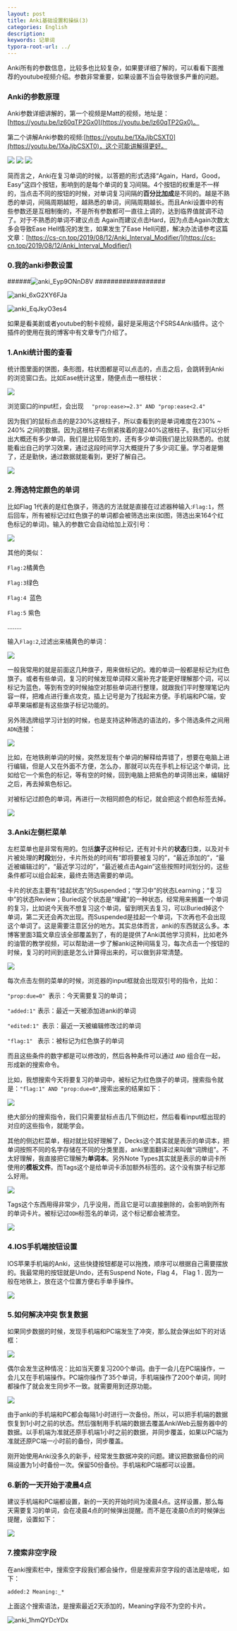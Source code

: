 ```yaml
---
layout: post
title: Anki基础设置和操纵(3)
categories: English
description: 
keywords: 记单词
typora-root-url: ../
---
```

Anki所有的参数信息，比较多也比较复杂，如果要详细了解的，可以看看下面推荐的youtube视频介绍。参数非常重要，如果设置不当会导致很多严重的问题。

### Anki的参数原理

Anki参数详细讲解的，第一个视频是Matt的视频，地址是：[https://youtu.be/lz60qTP2Gx0](https://youtu.be/lz60qTP2Gx0)。

第二个讲解Anki参数的视频:[https://youtu.be/1XaJjbCSXT0](https://youtu.be/1XaJjbCSXT0)，这个可能讲解得更好。

<img src="https://cs-cn.top/images/posts/anki_parameter_means807.png"/>

<img src="https://cs-cn.top/images/posts/learning_Phase521.png"/>

<img src="https://cs-cn.top/images/posts/spance_repetition_seystem08.png"/>

简而言之，Anki在复习单词的时候，以答题的形式选择“Again，Hard，Good，Easy”这四个按钮，影响到的是每个单词的复习间隔。4个按钮的权重是不一样的，当点击不同的按钮的时候，对单词复习间隔的**百分比加成**是不同的。越是不熟悉的单词，间隔周期越短，越熟悉的单词，间隔周期越长。而且Anki设置中的有些参数还是互相制衡的，不是所有参数都可一直往上调的，达到临界值就调不动了。对于不熟悉的单词不建议点击 Again而建议点击Hard，因为点击Again次数太多会导致Ease Hell情况的发生，如果发生了Ease Hell问题，解决办法请参考这篇文章：[https://cs-cn.top/2019/08/12/Anki_Interval_Modifier/](https://cs-cn.top/2019/08/12/Anki_Interval_Modifier/)

### 0.我的anki参数设置

######![anki_Eyp9ONnD8V](/images/posts/anki_Eyp9ONnD8V.png)           ##################

![anki_6xG2XY6FJa](/images/posts/anki_6xG2XY6FJa.png)

![anki_EqJkyO3es4](/images/posts/anki_EqJkyO3es4.png)



如果是看美剧或者youtube的制卡视频，最好是采用这个FSRS4Anki插件。这个插件的使用在我的博客中有文章专门介绍了。

### 1.Anki统计图的查看

统计图里面的饼图，条形图，柱状图都是可以点击的，点击之后，会跳转到Anki的浏览窗口去。比如Ease统计这里，随便点击一根柱状：

<img src="https://cs-cn.top/images/posts/ease_1201.png"/>

浏览窗口的input栏，会出现 `  "prop:ease>=2.3" AND "prop:ease<2.4"`

因为我们的鼠标点击的是230%这根柱子，所以查看到的是单词难度在230%   ~ 240% 之间的数据。因为这根柱子右侧紧挨着的是240%这根柱子。我们可以分析出大概还有多少单词，我们是比较陌生的，还有多少单词我们是比较熟悉的。也就能看出自己的学习效果，通过这段时间学习大概提升了多少词汇量。学习者是懒了，还是勤快，通过数据就能看到，更好了解自己。

<img src="https://cs-cn.top/images/posts/search_reasult2231.png"/>

### 2.筛选特定颜色的单词

比如Flag 1代表的是红色旗子，筛选的方法就是直接在过滤器种输入:`Flag:1`，然后回车，所有被标记过红色旗子的单词都会被筛选出来(如图，筛选出来164个红色标记的单词)。输入的参数它会自动给加上双引号：

<img src="https://cs-cn.top/images/posts/red_Flag829.png"/>

其他的类似：

`Flag:2`橘黄色

`Flag:3`绿色

`Flag:4 `蓝色

`Flag:5` 紫色

........

输入`Flag:2`,过滤出来橘黄色的单词：

<img src="https://cs-cn.top/images/posts/orange_704.png"/>



一般我常用的就是前面这几种旗子，用来做标记的。难的单词一般都是标记为红色旗子。或者有些单词，复习的时候发现单词释义需补充才能更好理解那个词，可以标记为蓝色，等到有空的时候抽空对那些单词进行整理，就跟我们平时整理笔记内容一样，把难点进行重点攻克，插上记号是为了找起来方便。手机端和PC端，安卓苹果端都是有这些旗子标记功能的。



另外筛选牌组学习计划的时候，也是支持这种筛选的语法的，多个筛选条件之间用`ADN`连接：

<img src="https://cs-cn.top/images/posts/flag_filters844.png"/>

比如，在地铁刷单词的时候，突然发现有个单词的解释给弄错了，想要在电脑上进行编辑，但是人又在外面不方便，怎么办，那就可以先在手机上标记这个单词，比如给它一个紫色的标记，等有空的时候，回到电脑上把紫色的单词筛出来，编辑好之后，再去掉紫色标记。

对被标记过颜色的单词，再进行一次相同颜色的标记，就会把这个颜色标签去掉。

<img src="https://cs-cn.top/images/posts/re_flag33.png"/>

### 3.Anki左侧栏菜单

左栏菜单也是非常有用的。包括**旗子**这种标记，还有对卡片的**状态**归类，以及对卡片被处理的**时段**划分，卡片所处的时间有“即将要被复习的”，“最近添加的”，“最近被编辑过的”，“最近学习过的”，“最近被点击Again”这些按照时间划分的，这些条件都可以组合起来，最终去筛选需要的单词。

 卡片的状态主要有“挂起状态”的Suspended；“学习中”的状态Learning；“复习中”的状态Review；Buried这个状态是“埋藏”的一种状态，经常用来搁置一个单词的复习，比如说今天我不想复习这个单词，留到明天去复习，可以Buried掉这个单词，第二天还会再次出现。而Suspended是挂起一个单词，下次再也不会出现这个单词了。这是需要注意区分的地方。其实总体而言，anki的东西就这么多。本博客里面3篇文章应该全部覆盖到了，有的是提供了Anki其他学习资料，比如老外的油管的教学视频，可以帮助进一步了解anki这种间隔复习，每次点击一个按钮的时候，复习的时间到底是怎么计算得出来的，可以做到非常清楚。

<img src="https://cs-cn.top/images/posts/anki_left_bar916.png"/>

每次点击左侧的菜单的时候，浏览器的input框就会出现双引号的指令，比如：

`"prop:due=0" `表示：今天需要复习的单词；

`"added:1"` 表示：最近一天被添加进anki的单词

`"edited:1" `表示：最近一天被编辑修改过的单词

`"flag:1" ` 表示：被标记为红色旗子的单词

而且这些条件的数字都是可以修改的，然后各种条件可以通过  `AND` 组合在一起，形成新的搜索命令。

比如，我想搜索今天将要复习的单词中，被标记为红色旗子的单词，搜索指令就是：`"flag:1" AND "prop:due=0"`,搜索出来的结果如下：

<img src="https://cs-cn.top/images/posts/search_result420.png"/>

绝大部分的搜索指令，我们只需要鼠标点击几下侧边栏，然后看看input框出现的对应的这些指令，就能学会。

其他的侧边栏菜单，相对就比较好理解了，Decks这个其实就是表示的单词本，把单词按照不同的名字存储在不同的分类里面，anki里面翻译过来叫做“词牌组”。不太好理解，我直接把它理解为**单词本**。另外Note Types其实就是表示的单词卡所使用的**模板文件**。而Tags这个是给单词卡添加额外标签的。这个没有旗子标记那么好用。

<img src="https://cs-cn.top/images/posts/left_bar5619.png"/>

Tags这个东西用得非常少，几乎没用，而且它是可以直接删除的，会影响到所有的单词卡片。被标记过`ODH`标签名的单词，这个标记都会被清空。

<img src="https://cs-cn.top/images/posts/tags058.png"/>

### 4.IOS手机端按钮设置

IOS苹果手机端的Anki，这些快捷按钮都是可以拖拽，顺序可以根据自己需要摆放的。我最常用的按钮就是Undo，还有Suspend Note，Flag 4， Flag 1 . 因为一般在地铁上，放在这个位置方便右手单手操作。

<img src="https://cs-cn.top/images/posts/short_cut4237.png"/>

### 5.如何解决冲突 恢复数据

如果同步数据的时候，发现手机端和PC端发生了冲突，那么就会弹出如下的对话框：

<img src="https://cs-cn.top/images/posts/conflits0131.png"/>

偶尔会发生这种情况：比如当天要复习200个单词。由于一会儿在PC端操作，一会儿又在手机端操作。PC端你操作了35个单词，手机端操作了200个单词，同时都操作了就会发生同步不一致。就需要用到还原功能。

<img src="https://cs-cn.top/images/posts/backups137.png"/>

由于anki的手机端和PC都会每隔1小时进行一次备份。所以，可以把手机端的数据恢复到1小时之前的状态。然后强制用手机端的数据去覆盖AnkiWeb云服务器中的数据。以手机端为准就还原手机端1小时之前的数据，并同步覆盖，如果以PC端为准就还原PC端一小时前的备份，同步覆盖。

刚开始使用Anki没多久的新手，经常发生数据冲突的问题。建议把数据备份的间隔设置为1小时备份一次。保留50份备份。手机端和PC端都可以设置。

### 6.新的一天开始于凌晨4点

建议手机端和PC端都设置，新的一天的开始时间为凌晨4点。这样设置，那么每天需要复习的单词，会在凌晨4点的时候弹出提醒。而不是在凌晨0点的时候弹出提醒，设置如下：

<img src="https://cs-cn.top/images/posts/new_day_begin859.png"/>

### 7.搜索非空字段

在anki搜索栏中，搜索空字段我们都会操作，但是搜索非空字段的语法是啥呢，如下：

```shel
added:2 Meaning:_*
```

上面这个搜索语法，是搜索最近2天添加的，Meaning字段不为空的卡片。

![anki_1hmQYDcYDx](/images/posts/anki_1hmQYDcYDx.png)


